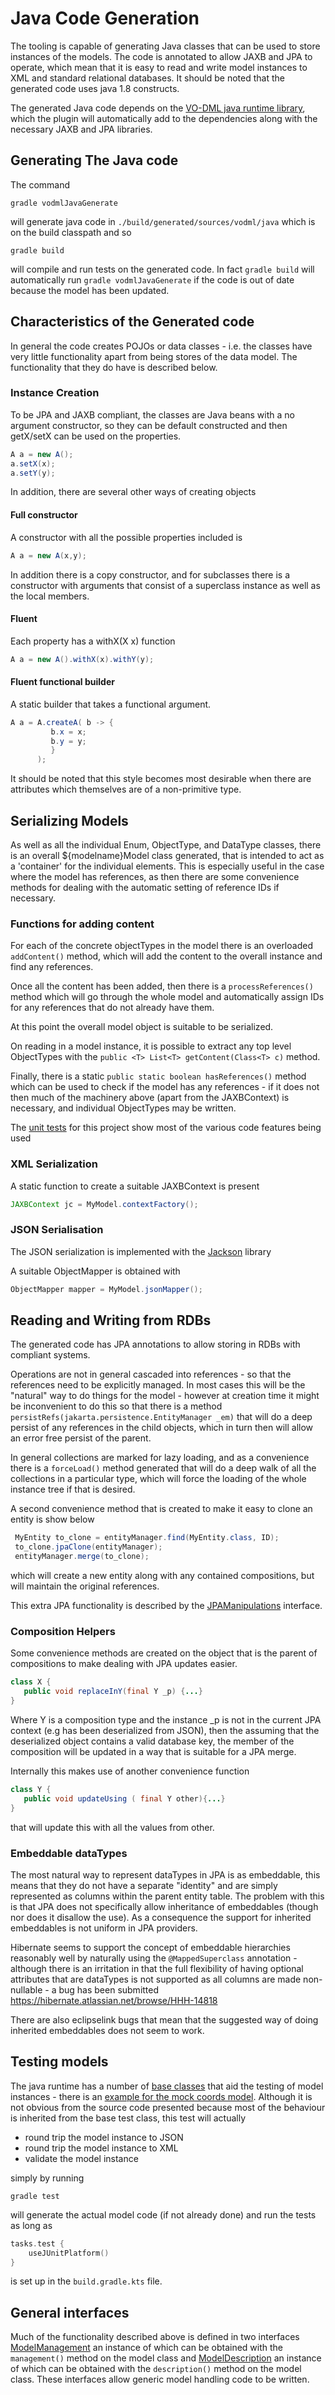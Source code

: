 Java Code Generation
====================

The tooling is capable of generating Java classes that can be used to store instances of the
models. The code is annotated to allow JAXB and JPA to operate, which mean that it is easy to 
read and write model instances to XML and standard relational databases. It should be noted that
the generated code uses java 1.8 constructs.

The generated Java code depends on the [VO-DML java runtime library](https://github.com/ivoa/vo-dml/tree/master/runtime/java), which the plugin will automatically add to the
dependencies along with the necessary JAXB and JPA libraries.

## Generating The Java code

The command
```shell
gradle vodmlJavaGenerate
```
will generate java code in `./build/generated/sources/vodml/java` which is on the build classpath and so 
```shell
gradle build
```
will compile and run tests on the generated code. In fact `gradle build` will 
automatically run `gradle vodmlJavaGenerate` if the code is out of date because the model has been updated.

## Characteristics of the Generated code

In general the code creates POJOs or data classes - i.e. the classes have very little functionality
apart from being stores of the data model. The functionality that they do have is described below.




### Instance Creation

To be JPA and JAXB compliant, the classes are Java beans with a no argument constructor, so they can be 
default constructed and then getX/setX can be used on the properties.

```java
A a = new A();
a.setX(x);
a.setY(y);
```

In addition, there are several other ways of creating objects

#### Full constructor

A constructor with all the possible properties included is

```java
A a = new A(x,y);
```
In addition there is a copy constructor, and for subclasses there is a constructor with arguments
that consist of a superclass instance as well as the local members.

#### Fluent 

Each property has a withX(X x) function

```java
A a = new A().withX(x).withY(y);
```

#### Fluent functional builder

A static builder that takes a functional argument.

```java
A a = A.createA( b -> {
         b.x = x;
         b.y = y;
         }
      );
```
It should be noted that this style becomes most desirable when there are attributes 
which themselves are of a non-primitive type.


## Serializing Models

As well as all the individual Enum, ObjectType, and DataType classes, there is
an overall ${modelname}Model class generated, that is intended to act as 
a 'container' for the individual elements. This is especially useful in the case
where the model has references, as then there are some convenience methods for dealing with the
automatic setting of reference IDs if necessary.

### Functions for adding content
For each of the concrete objectTypes in the model there is
an overloaded `addContent()` method, which will add the content to the
overall instance and find any references.

Once all the content has been added, then there is a `processReferences()` method
which will go through the whole model and automatically assign IDs for any
references that do not already have them.

At this point the overall model object is suitable to be serialized.

On reading in a model instance, it is possible to extract any top level ObjectTypes
with the `public <T> List<T> getContent(Class<T> c)` method.

Finally, there is a static `public static boolean hasReferences()` method which
can be used to check if the model has any references - if it does not then much of the
machinery above (apart from the JAXBContext) is necessary, and individual ObjectTypes may be
written.

The [unit tests](https://github.com/ivoa/vo-dml/tree/master/tools/gradletooling/sample/src/test/java/org/ivoa/dm/sample/catalog/SourceCatalogueTest.java) for this project show most of the various code features being used

### XML Serialization

A static function to create a suitable JAXBContext is present
```java
JAXBContext jc = MyModel.contextFactory();
```

### JSON Serialisation
The JSON serialization is implemented with the [Jackson](https://github.com/FasterXML/jackson) library

A suitable ObjectMapper is obtained with
```java
ObjectMapper mapper = MyModel.jsonMapper();
```


## Reading and Writing from RDBs

The generated code has JPA annotations to allow storing in RDBs with compliant systems.

Operations are not in general cascaded into references - so that the references need to be explicitly managed. In most cases this will be the "natural" way to do things 
for the model - however at creation time it might be inconvenient to do this so that there is a method
`persistRefs(jakarta.persistence.EntityManager _em)` that will do a deep persist of any references in the child objects, which in turn then will allow an error free persist of the parent. 

In general collections are marked for lazy loading, and as a convenience there is a `forceLoad()`
method generated that will do a deep walk of all the collections in a particular type, which will force the loading of the whole instance tree if that is desired.

A second convenience method that is created to make it easy to clone an entity is show below
```java
 MyEntity to_clone = entityManager.find(MyEntity.class, ID);
 to_clone.jpaClone(entityManager);
 entityManager.merge(to_clone);
```
which will create a new entity along with any contained compositions, but will maintain the original references.

This extra JPA functionality is described by the [JPAManipulations](https://github.com/ivoa/vo-dml/tree/master/runtime/java/src/main/java/org/ivoa/vodml/jpa/JPAManipulations.java) interface.

### Composition Helpers

Some convenience methods are created on the object that is the parent of compositions to make dealing with JPA updates easier.

```java
class X {
   public void replaceInY(final Y _p) {...}
}
```
Where Y is a composition type and the instance _p is not in the current JPA context (e.g has been deserialized from JSON), then
the assuming that the deserialized object contains a valid database key, the member of the composition will be updated in a way that is suitable for a JPA merge.

Internally this makes use of another convenience function 

```java
class Y {
   public void updateUsing ( final Y other){...}
}
```
that will update this with all the values from other.

### Embeddable dataTypes

The most natural way to represent dataTypes in JPA is as embeddable, this means that they do
not have a separate "identity" and are simply represented as columns within the parent entity table.
The problem with this is that JPA does not specifically allow inheritance of embeddables (though nor does it disallow the use). 
As a consequence the support for inherited embeddables is not uniform in JPA providers.

Hibernate seems to support the concept of embeddable hierarchies reasonably well by
naturally using the `@MappedSuperclass` annotation - although there is an irritation in that 
the full flexibility of having optional attributes that are dataTypes is not supported as all columns are 
made non-nullable - a bug has been submitted https://hibernate.atlassian.net/browse/HHH-14818

There are also eclipselink bugs that mean that the suggested way of doing inherited embeddables does not seem to work.


## Testing models

The java runtime has a number of [base classes](https://github.com/ivoa/vo-dml/tree/master/runtime/java/src/main/java/org/ivoa/vodml/testing) that aid the testing of model instances - there is an [example for the mock coords model](https://github.com/ivoa/vo-dml/tree/master/tools/gradletooling/sample/src/test/java/org/ivoa/dm/notstccoords/CoordsModelTest.java).
Although it is not obvious from the source code presented because most of the behaviour is inherited
from the base test class, this test will actually

* round trip the model instance to JSON
* round trip the model instance to XML
* validate the model instance

simply by running

```shell
gradle test
```

will generate the actual model code (if not already done) and run the tests as long as

```kotlin
tasks.test {
    useJUnitPlatform()
}
```
is set up in the `build.gradle.kts` file.

## General interfaces

Much of the functionality described above is defined in two interfaces
[ModelManagement](https://github.com/ivoa/vo-dmltree/master//runtime/java/src/main/java/org/ivoa/vodml/ModelManagement.java) an 
instance of which can be obtained with the `management()` method on the model class and
[ModelDescription](https://github.com/ivoa/vo-dml/tree/master/runtime/java/src/main/java/org/ivoa/vodml/ModelDescription.java) an
instance of which can be obtained with the `description()` method on the model class.
These interfaces allow generic model handling code to be written.

